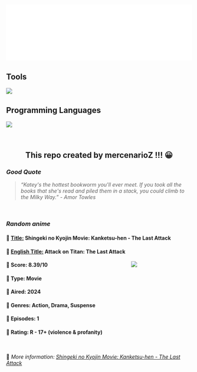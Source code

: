 
<img src="svg/nai.svg" />

<p>
  <h2>Tools</h2>
  <a href="https://skillicons.dev">
    <img src="https://skillicons.dev/icons?i=git,bash,vim,ubuntu,tensorflow,pytorch,docker,raspberrypi" />
  </a>

  <br />

  <h2>Programming Languages</h2>

  <a href="https://skillicons.dev">
    <img src="https://skillicons.dev/icons?i=python,c,cpp" />
  </a>
</p>

<br />

<h2 align="center">This repo created by mercenarioZ !!! 😀</h2>
<h3><i>Good Quote</i></h3>

<blockquote>
<i>
“Katey's the hottest bookworm you'll ever meet. If you took all the books that she's read and piled them in a stack, you could climb to the Milky Way.” - Amor Towles
</i>
</blockquote>

<br />

<h3><i>Random anime</i></h3>

<h4>
  <strong>🥭 <u>Title:</u></strong> Shingeki no Kyojin Movie: Kanketsu-hen - The Last Attack
</h4>

<h4>🌿 <u>English Title:</u> Attack on Titan: The Last Attack</h4>

<img align="right" width="165" src=https://cdn.myanimelist.net/images/anime/1379/145452.jpg />

<h4>🌱 Score: 8.39/10</h4>

<h4>🌲 Type: Movie</h4>

<h4>🌴 Aired: 2024</h4>

<h4>🌵 Genres: Action, Drama, Suspense</h4>

<h4>🥑 Episodes: 1</h4>

<h4>🍏 Rating: R - 17+ (violence & profanity)</h4>

<br />

🍂 *More information: [Shingeki no Kyojin Movie: Kanketsu-hen - The Last Attack](https://myanimelist.net/anime/59571/Shingeki_no_Kyojin_Movie__Kanketsu-hen_-_The_Last_Attack)*
    